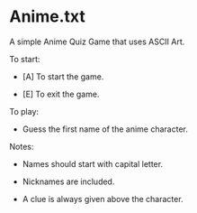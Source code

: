 # Anime.txt
A simple Anime Quiz Game that uses ASCII Art.

To start:

- [A] To start the game.

- [E] To exit the game.

To play:

- Guess the first name of the anime character.

Notes:

- Names should start with capital letter.

- Nicknames are included.

- A clue is always given above the character.

